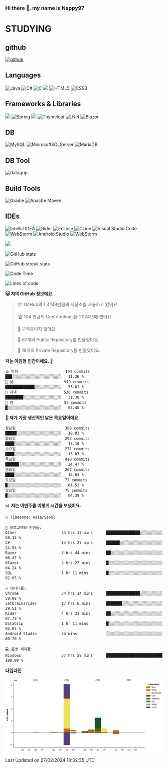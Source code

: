 ### Hi there 👋, my name is Nappy97

# STUDYING
## github
[<img src='https://cdn.jsdelivr.net/npm/simple-icons@3.0.1/icons/github.svg' alt='github' height='40'>](https://github.com/Nappy97)  

## Languages
![Java](https://img.shields.io/badge/java-%23ED8B00.svg?style=for-the-badge&logo=openjdk&logoColor=white) ![C#](https://img.shields.io/badge/c%23-%23239120.svg?style=for-the-badge&logo=c-sharp&logoColor=white) ![C](https://img.shields.io/badge/c-%2300599C.svg?style=for-the-badge&logo=c&logoColor=white) <img src="https://img.shields.io/badge/javascript-F7DF1E?style=for-the-badge&logo=javascript&logoColor=black"> ![HTML5](https://img.shields.io/badge/html5-%23E34F26.svg?style=for-the-badge&logo=html5&logoColor=white) ![CSS3](https://img.shields.io/badge/css3-%231572B6.svg?style=for-the-badge&logo=css3&logoColor=white)

## Frameworks & Libraries
<img src="https://img.shields.io/badge/bootstrap-7952B3?style=for-the-badge&logo=bootstrap&logoColor=white"> ![Spring](https://img.shields.io/badge/spring-%236DB33F.svg?style=for-the-badge&logo=spring&logoColor=white) <img src="https://img.shields.io/badge/jQuery-0769AD?style=for-the-badge&logo=jquery&logoColor=white"> ![Thymeleaf](https://img.shields.io/badge/Thymeleaf-%23005C0F.svg?style=for-the-badge&logo=Thymeleaf&logoColor=white) ![.Net](https://img.shields.io/badge/.NET-5C2D91?style=for-the-badge&logo=.net&logoColor=white) ![Blazor](https://img.shields.io/badge/blazor-%235C2D91.svg?style=for-the-badge&logo=blazor&logoColor=white)

## DB
![MySQL](https://img.shields.io/badge/mysql-%2300f.svg?style=for-the-badge&logo=mysql&logoColor=white) ![MicrosoftSQLServer](https://img.shields.io/badge/Microsoft%20SQL%20Server-CC2927?style=for-the-badge&logo=microsoft%20sql%20server&logoColor=white) ![MariaDB](https://img.shields.io/badge/MariaDB-003545?style=for-the-badge&logo=mariadb&logoColor=white)

## DB Tool
![datagrip](https://img.shields.io/badge/datagrip-9681EB?style=flat&logo=datagrip)

## Build Tools
![Gradle](https://img.shields.io/badge/Gradle-02303A.svg?style=for-the-badge&logo=Gradle&logoColor=white) ![Apache Maven](https://img.shields.io/badge/Apache%20Maven-C71A36?style=for-the-badge&logo=Apache%20Maven&logoColor=white)

## IDEs
![IntelliJ IDEA](https://img.shields.io/badge/IntelliJIDEA-000000.svg?style=for-the-badge&logo=intellij-idea&logoColor=white) ![Rider](https://img.shields.io/badge/Rider-000000.svg?style=for-the-badge&logo=Rider&logoColor=white&color=black&labelColor=crimson) ![Eclipse](https://img.shields.io/badge/Eclipse-FE7A16.svg?style=for-the-badge&logo=Eclipse&logoColor=white) ![CLion](https://img.shields.io/badge/CLion-black?style=for-the-badge&logo=clion&logoColor=white) ![Visual Studio Code](https://img.shields.io/badge/Visual%20Studio%20Code-0078d7.svg?style=for-the-badge&logo=visual-studio-code&logoColor=white) ![WebStorm](https://img.shields.io/badge/webstorm-143?style=for-the-badge&logo=webstorm&logoColor=white&color=black) ![Android Studio](https://img.shields.io/badge/Android%20Studio-3DDC84.svg?style=for-the-badge&logo=android-studio&logoColor=white) ![WebStorm](https://img.shields.io/badge/webstorm-143?style=for-the-badge&logo=webstorm&logoColor=white&color=black)

<div>
  <img  src="https://github-readme-stats.vercel.app/api/top-langs/?username=Nappy97&langs_count=8&exclude_repo=Example-deep-learning-from-scratch&layout=compact&line_height=24&hide_border=true&title_color=d88e82&card_width=280">
<div>
  
![GitHub stats](https://github-readme-stats.vercel.app/api?username=Nappy97&show_icons=true)  

![GitHub streak stats](https://github-readme-streak-stats.herokuapp.com/?user=Nappy97)  

<!--START_SECTION:waka-->
![Code Time](http://img.shields.io/badge/Code%20Time-1%2C599%20hrs%2047%20mins-blue)

![Lines of code](https://img.shields.io/badge/%EC%A0%80%EB%8A%94%20%EC%97%AC%ED%83%9C%EA%B9%8C%EC%A7%80%20-6.4%20million%20%EC%A4%84%EC%9D%98%20%EC%BD%94%EB%93%9C%EB%A5%BC%20%EC%9E%91%EC%84%B1%ED%96%88%EC%96%B4%EC%9A%94.-blue)

**🐱 저의 GitHub 정보에요.** 

> 📦 GitHub의 1.3 MB만큼의 저장소를 사용하고 있어요. 
 > 
> 🏆 104 만큼의 Contributions을 2024년에 했어요
 > 
> 🚫 구직중이지 않아요.
 > 
> 📜 67개의 Public Repository를 만들었어요. 
 > 
> 🔑 19개의 Private Repository를 만들었어요. 
 > 
**저는 아침형 인간이에요. 🐤** 

```text
🌞 아침                     194 commits         ███░░░░░░░░░░░░░░░░░░░░░░   11.36 % 
🌆 낮　                     919 commits         █████████████░░░░░░░░░░░░   53.81 % 
🌃 저녁                     536 commits         ████████░░░░░░░░░░░░░░░░░   31.38 % 
🌙 밤　                     59 commits          █░░░░░░░░░░░░░░░░░░░░░░░░   03.45 % 
```
📅 **제가 가장 생산적인 날은 목요일이에요.** 

```text
월요일                      308 commits         █████░░░░░░░░░░░░░░░░░░░░   18.03 % 
화요일                      292 commits         ████░░░░░░░░░░░░░░░░░░░░░   17.10 % 
수요일                      271 commits         ████░░░░░░░░░░░░░░░░░░░░░   15.87 % 
목요일                      418 commits         ██████░░░░░░░░░░░░░░░░░░░   24.47 % 
금요일                      267 commits         ████░░░░░░░░░░░░░░░░░░░░░   15.63 % 
토요일                      77 commits          █░░░░░░░░░░░░░░░░░░░░░░░░   04.51 % 
일요일                      75 commits          █░░░░░░░░░░░░░░░░░░░░░░░░   04.39 % 
```


📊 **저는 이번주를 이렇게 시간을 보냈어요.** 

```text
🕑︎ Timezone: Asia/Seoul

💬 프로그래밍 언어들: 
Other                    34 hrs 17 mins      ███████████████░░░░░░░░░░   59.15 % 
C#                       14 hrs 27 mins      ██████░░░░░░░░░░░░░░░░░░░   24.93 % 
Razor                    3 hrs 44 mins       ██░░░░░░░░░░░░░░░░░░░░░░░   06.47 % 
Blazor                   2 hrs 27 mins       █░░░░░░░░░░░░░░░░░░░░░░░░   04.24 % 
SQL                      1 hr 11 mins        █░░░░░░░░░░░░░░░░░░░░░░░░   02.05 % 

🔥 에디터들: 
Chrome                   34 hrs 14 mins      ███████████████░░░░░░░░░░   59.08 % 
Jetbrainsrider           17 hrs 6 mins       ███████░░░░░░░░░░░░░░░░░░   29.51 % 
Rider                    4 hrs 31 mins       ██░░░░░░░░░░░░░░░░░░░░░░░   07.79 % 
DataGrip                 1 hr 11 mins        █░░░░░░░░░░░░░░░░░░░░░░░░   02.05 % 
Android Studio           24 mins             ░░░░░░░░░░░░░░░░░░░░░░░░░   00.70 % 

💻 운영 체제들: 
Windows                  57 hrs 58 mins      █████████████████████████   100.00 % 
```

**타임라인**

![Lines of Code chart](https://raw.githubusercontent.com/Nappy97/Nappy97/main/assets/bar_graph.png)


 Last Updated on 27/02/2024 18:32:35 UTC
<!--END_SECTION:waka-->
